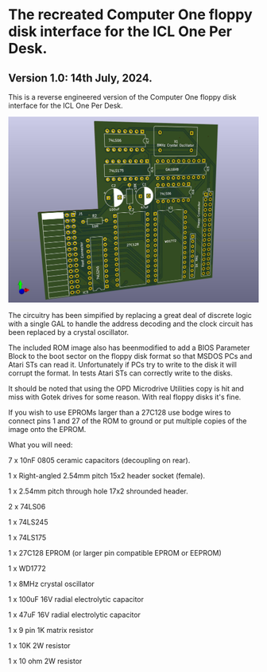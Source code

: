 # The recreated Computer One floppy disk interface for the ICL One Per Desk.
## Version 1.0: 14th July, 2024.

This is a reverse engineered version of the Computer One floppy disk interface for the ICL One Per Desk.

![Rendered image of circuit board](OPD-Computer-One-Disk-Interface.jpg)

The circuitry has been simpified by replacing a great deal of discrete logic with a single GAL to handle the address decoding and the clock circuit has been replaced by a crystal oscillator.

The included ROM image also has beenmodified to add a BIOS Parameter Block to the boot sector on the floppy disk format so that MSDOS PCs and Atari STs can read it. Unfortunately if PCs try to write to the disk it will corrupt the format. In tests Atari STs can correctly write to the disks.

It should be noted that using the OPD Microdrive Utilities copy is hit and miss with Gotek drives for some reason. With real floppy disks it's fine.

If you wish to use EPROMs larger than a 27C128 use bodge wires to connect pins 1 and 27 of the ROM to ground or put multiple copies of the image onto the EPROM.

What you will need:

7 x 10nF 0805 ceramic capacitors (decoupling on rear).

1 x Right-angled 2.54mm pitch 15x2 header socket (female).

1 x 2.54mm pitch through hole 17x2 shrounded header.

2 x 74LS06

1 x 74LS245

1 x 74LS175

1 x 27C128 EPROM (or larger pin compatible EPROM or EEPROM)

1 x WD1772

1 x 8MHz crystal oscillator

1 x 100uF 16V radial electrolytic capacitor

1 x 47uF 16V radial electrolytic capacitor

1 x 9 pin 1K matrix resistor

1 x 10K 2W resistor

1 x 10 ohm 2W resistor

